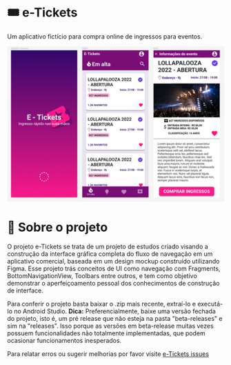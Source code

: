 # 🎟️ e-Tickets
Um aplicativo fictício para compra online de ingressos para eventos.

![Mockup da interface principal do aplicativo](https://github.com/BeatrizNataly/e-Tickets/blob/main/images/etickets-mockup-1-ver2.png?raw=true)

# 🎫 Sobre o projeto
O projeto e-Tickets se trata de um projeto de estudos criado visando a construção da interface gráfica completa do fluxo de navegação em um aplicativo comercial, baseada em um design mockup construído utilizando Figma.
Esse projeto trás conceitos de UI como navegação com Fragments, BottomNavigationView, Toolbars entre outros, e tem como objetivo demonstrar o aperfeiçoamento pessoal dos conhecimentos de construção de interface.

Para conferir o projeto basta baixar o .zip mais recente, extraí-lo e executá-lo no Android Studio.
**Dica:** Preferencialmente, baixe uma versão fechada do projeto, isto é, um pré release que não esteja na pasta "beta-releases" e sim na "releases". Isso porque as versões em beta-release muitas vezes possuem funcionalidades não totalmente implementadas, que podem ocasionar funcionamentos inesperados.

Para relatar erros ou sugerir melhorias por favor visite [e-Tickets issues](https://github.com/BeatrizNataly/e-Tickets/issues)
